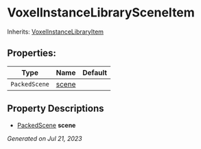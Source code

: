 # VoxelInstanceLibrarySceneItem

Inherits: [VoxelInstanceLibraryItem](api/VoxelInstanceLibraryItem.md)




## Properties: 


Type           | Name               | Default 
-------------- | ------------------ | --------
`PackedScene`  | [scene](#i_scene)  |         
<p></p>

## Property Descriptions

- [PackedScene](https://docs.godotengine.org/en/stable/classes/class_packedscene.html)<span id="i_scene"></span> **scene**


_Generated on Jul 21, 2023_
